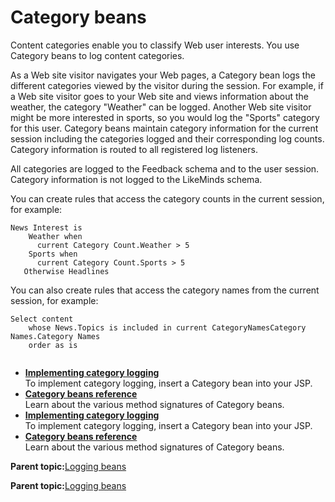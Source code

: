 # Category beans 

Content categories enable you to classify Web user interests. You use Category beans to log content categories.

As a Web site visitor navigates your Web pages, a Category bean logs the different categories viewed by the visitor during the session. For example, if a Web site visitor goes to your Web site and views information about the weather, the category "Weather" can be logged. Another Web site visitor might be more interested in sports, so you would log the "Sports" category for this user. Category beans maintain category information for the current session including the categories logged and their corresponding log counts. Category information is routed to all registered log listeners.

All categories are logged to the Feedback schema and to the user session. Category information is not logged to the LikeMinds schema.

You can create rules that access the category counts in the current session, for example:

```
News Interest is
    Weather when
      current Category Count.Weather > 5
    Sports when
      current Category Count.Sports > 5
   Otherwise Headlines

```

You can also create rules that access the category names from the current session, for example:

```
Select content
    whose News.Topics is included in current CategoryNamesCategory Names.Category Names
    order as is


```

-   **[Implementing category logging ](../pzn/pzn_implement_category_logging.md)**  
To implement category logging, insert a Category bean into your JSP.
-   **[Category beans reference ](../pzn/pzn_category_beans_reference.md)**  
Learn about the various method signatures of Category beans.
-   **[Implementing category logging ](../pzn/pzn_implement_category_logging.md)**  
To implement category logging, insert a Category bean into your JSP.
-   **[Category beans reference ](../pzn/pzn_category_beans_reference.md)**  
Learn about the various method signatures of Category beans.

**Parent topic:**[Logging beans ](../pzn/pzn_logging_beans.md)

**Parent topic:**[Logging beans ](../pzn/pzn_logging_beans.md)

